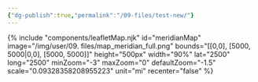 ```yaml
---
{"dg-publish":true,"permalink":"/09-files/test-new/"}
---
```




{% include "components/leafletMap.njk"
  id="meridianMap"
  image="/img/user/09. files/map_meridian_full.png"
  bounds="[[0,0], [5000, 5000\|0,0], [5000, 5000]]"
  height="500px"
  width="90%"
  lat="2500"
  long="2500"
  minZoom="-3"
  maxZoom="0"
  defaultZoom="-1.5"
  scale="0.09328358208955223"
  unit="mi"
  recenter="false" %}
